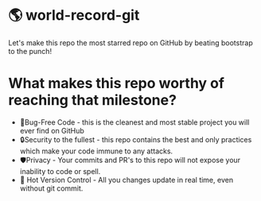 # 🌎 world-record-git
Let's make this repo the most starred repo on GitHub by beating bootstrap to the punch!

# What makes this repo worthy of reaching that milestone?
- 🐛Bug-Free Code - this is the cleanest and most stable project you will ever find on GitHub
- 🔒Security to the fullest - this repo contains the best and only practices which make your code immune to any attacks.
- 🛡Privacy - Your commits and PR's to this repo will not expose your inability to code or spell.
- 🔴 Hot Version Control - All you changes update in real time, even without git commit.
